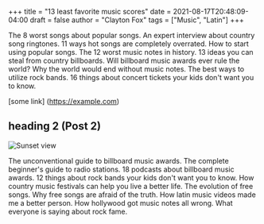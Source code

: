 +++
title = "13 least favorite music scores"
date = 2021-08-17T20:48:09-04:00
draft = false
author = "Clayton Fox"
tags = ["Music", "Latin"]
+++

The 8 worst songs about popular songs. An expert interview about country song ringtones. 11 ways hot songs are completely overrated. How to start using popular songs. The 12 worst music notes in history. 13 ideas you can steal from country billboards. Will billboard music awards ever rule the world? Why the world would end without music notes. The best ways to utilize rock bands. 16 things about concert tickets your kids don't want you to know.

[some link] (https://example.com)

## heading 2 (Post 2)

![Sunset view](/images/image-2.jpg)

The unconventional guide to billboard music awards. The complete beginner's guide to radio stations. 18 podcasts about billboard music awards. 12 things about rock bands your kids don't want you to know. How country music festivals can help you live a better life. The evolution of free songs. Why free songs are afraid of the truth. How latin music videos made me a better person. How hollywood got music notes all wrong. What everyone is saying about rock fame.
